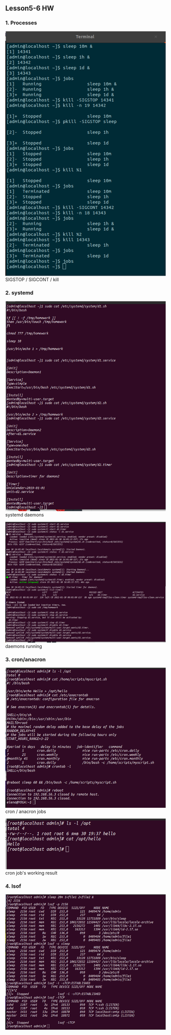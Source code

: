 ## Lesson5-6 HW

### 1. Processes
![](1_sleeps_bg.png)
SIGSTOP / SIGCONT / kill


### 2. systemd
![](2_0_systemd_daemons.png)
systemd daemons

![](2_1_systemd_daemons_working.png)
daemons running


### 3. cron/anacron
![](3_0_crons.png)
cron / anacron jobs

![](3_1_crons_wokring.png)
cron job's working result


### 4. lsof
![](4_lsof.png)
